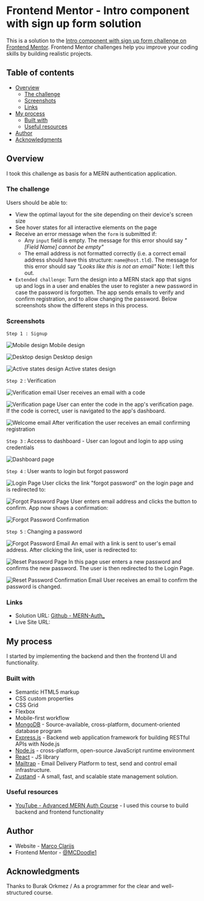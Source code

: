 # Frontend Mentor - Intro component with sign up form solution

This is a solution to the [Intro component with sign up form challenge on Frontend Mentor](https://www.frontendmentor.io/challenges/intro-component-with-signup-form-5cf91bd49edda32581d28fd1). Frontend Mentor challenges help you improve your coding skills by building realistic projects.

## Table of contents

- [Overview](#overview)
  - [The challenge](#the-challenge)
  - [Screenshots](#screenshot)
  - [Links](#links)
- [My process](#my-process)
  - [Built with](#built-with)
  - [Useful resources](#useful-resources)
- [Author](#author)
- [Acknowledgments](#acknowledgments)

## Overview

I took this challenge as basis for a MERN authentication application.

### The challenge

Users should be able to:

- View the optimal layout for the site depending on their device's screen size
- See hover states for all interactive elements on the page
- Receive an error message when the `form` is submitted if:
  - Any `input` field is empty. The message for this error should say _"[Field Name] cannot be empty"_
  - The email address is not formatted correctly (i.e. a correct email address should have this structure: `name@host.tld`). The message for this error should say _"Looks like this is not an email"_ Note: I left this out.
- `Extended challenge`: Turn the design into a MERN stack app that signs up and logs in a user and enables the user to register a new password in case the password is forgotten. The app sends emails to verify and confirm registration, and to allow changing the password. Below screenshots show the different steps in this process.

### Screenshots

`Step 1 : Signup`

![Mobile design](/frontend/src/assets/images/Screenshot-Mobile.png)
Mobile design

![Desktop design](/frontend/src/assets/images/Screenshot-Desktop.png)
Desktop design

![Active states design](/frontend/src/assets/images/Screenshot-ActiveStates.png)
Active states design

`Step 2` : Verification

![Verification email](/frontend/src/assets/images/Email-VerifyEmail.png)
User receives an email with a code

![Verification page](/frontend/src/assets/images/Screenshot-VerifyEmail.png)
User can enter the code in the app's verification page. If the code is correct,
user is navigated to the app's dashboard.

![Welcome email](/frontend/src/assets/images/Email-Welcome.png)
After verification the user receives an email confirming registration

`Step 3` : Access to dashboard - User can logout and login to app using credentials

![Dashboard page](/frontend/src/assets/images/Screenshot-Dashboard.png)

`Step 4` : User wants to login but forgot password

![Login Page](/frontend/src/assets/images/Screenshot-LoginPage.png)
User clicks the link "forgot password" on the login page and is redirected to:

![Forgot Password Page](/frontend/src/assets/images/Screenshot-ForgotPasswordPage.png)
User enters email address and clicks the button to confirm. App now shows a confirmation:

![Forgot Password Confirmation](/frontend/src/assets/images/Screenshot-ForgotPasswordPage-confirmation.png)

`Step 5` : Changing a password

![Forgot Password Email](/frontend/src/assets/images/Email-ForgotPassword.png)
An email with a link is sent to user's email address. After clicking the link,
user is redirected to:

![Reset Password Page](/frontend/src/assets/images/Screenshot-ResetPasswordPage.png)
In this page user enters a new password and confirms the new password. The user is then
redirected to the Login Page.

![Reset Password Confirmation Email](/frontend/src/assets/images/Email-ResetPassword-confirmation.png)
User receives an email to confirm the password is changed.

### Links

- Solution URL: [Github - MERN-Auth\_](https://github.com/MCDoodle1/MERN-Auth_)
- Live Site URL:

## My process

I started by implementing the backend and then the frontend UI and functionality.

### Built with

- Semantic HTML5 markup
- CSS custom properties
- CSS Grid
- Flexbox
- Mobile-first workflow
- [MongoDB](https://www.mongodb.com) - Source-available, cross-platform, document-oriented database program
- [Express.js](https://expressjs.com) - Backend web application framework for building RESTful APIs with Node.js
- [Node.js](https://nodejs.org/en) - cross-platform, open-source JavaScript runtime environment
- [React](https://reactjs.org/) - JS library
- [Mailtrap](https://mailtrap.io) - Email Delivery Platform to test, send and control email infrastructure.
- [Zustand](https://zustand-demo.pmnd.rs) - A small, fast, and scalable state management solution.

### Useful resources

- [YouTube - Advanced MERN Auth Course](https://www.youtube.com/watch?v=pmvEgZC55Cg&t=13574s) - I used this course to build backend and frontend functionality

## Author

- Website - [Marco Clarijs](https://github.com/MCDoodle1)
- Frontend Mentor - [@MCDoodle1](https://www.frontendmentor.io/profile/MCDoodle1)

## Acknowledgments

Thanks to Burak Orkmez / As a programmer for the clear and well-structured course.
